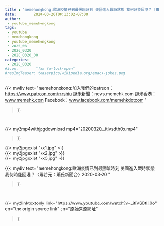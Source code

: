 ```yaml
---
title : "memehongkong:歐洲疫情已到最黑暗時刻 美國進入戰時狀態 我何時能回港？〈蕭若元：蕭氏新聞台〉2020-03-20 "
date:        2020-03-20T00:13:02-07:00
author:
 - youtube_memehongkong
tags:
 - youtube
 - memehongkong
 - youtube_memehongkong
 - 2020_03
 - 2020_0320
 - 2020_0320_00
categories:
 - 2020_0320
#icon:        "fas fa-lock-open"
#resImgTeaser: teaserpics/wikipedia.org/emacs-jokes.png
---
```


{{< mydiv text="memehongkong:加入我們的patreon：https://www.patreon.com/mrshiu 謎米新聞：news.memehk.com 謎米香港： www.memehk.com Facebook：www.facebook.com/memehkdotcom "
>}}
<br>


{{< my2mp4withjpgdownload mp4="20200320__itlvsdth0o.mp4"
>}}

{{< my2jpgexist "xx1.jpg" >}}<br>
{{< my2jpgexist "xx2.jpg" >}}<br>
{{< my2jpgexist "xx3.jpg" >}}<br>



{{< mydiv text="memehongkong:歐洲疫情已到最黑暗時刻 美國進入戰時狀態 我何時能回港？〈蕭若元：蕭氏新聞台〉2020-03-20 "
>}}
<br>

{{< my2linktextonly link="https://www.youtube.com/watch?v=_itlVSDtH0o"
en="the origin source link" cn="原始來源網址"
>}}


<br>

